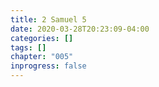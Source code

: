 ```yaml
---
title: 2 Samuel 5
date: 2020-03-28T20:23:09-04:00
categories: []
tags: []
chapter: "005"
inprogress: false
---
```



